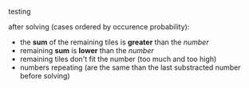 testing

after solving (cases ordered by occurence probability):
    
- the **sum** of the remaining tiles is **greater** than the _number_
- remaining **sum** is **lower** than the _number_
- remaining tiles don't fit the number (too much and too high)
- numbers repeating (are the same than the last substracted number before solving)

